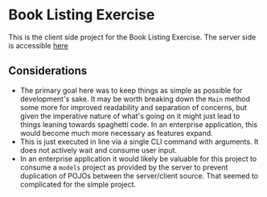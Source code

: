 # Book Listing Exercise #

This is the client side project for the Book Listing Exercise. The server side is accessible [here](https://github.com/amkozak89/BookReviewServer)

## Considerations
- The primary goal here was to keep things as simple as possible for development's sake. It may be worth breaking down the `Main` method some more for improved readability and separation of concerns, but given the imperative nature of what's going on it might just lead to things leaning towards spaghetti code. In an enterprise application, this would become much more necessary as features expand.
- This is just executed in line via a single CLI command with arguments. It does not actively wait and consume user input.
- In an enterprise application it would likely be valuable for this project to consume a `models` project as provided by the server to prevent duplication of POJOs between the server/client source. That seemed to complicated for the simple project.
